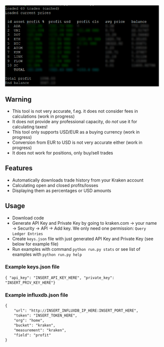 <p align="center">
<img align="center" src="preview.png">
</p>

## Warning
 - This tool is not very accurate, f.eg. it does not consider fees in calculations (work in progress)
 - It does not provide any professional capacity, do *not* use it for calculating taxes!
 - This tool only supports USD/EUR as a buying currency (work in progress)
 - Conversion from EUR to USD is not very accurate either (work in progress)
 - It does not work for positions, only buy/sell trades
  
## Features
 - Automatically downloads trade history from your Kraken account
 - Calculating open and closed profits/losses
 - Displaying them as percentages or USD amounts
  
## Usage
 - Download code
 - Generate API Key and Private Key by going to kraken.com -> your name -> Security -> API -> Add key. We only need one permission: `Query Ledger Entries`
 - Create `keys.json` file with just generated API Key and Private Key (see below for example file)
 - Run examples with command `python run.py stats` or see list of examples with `python run.py help`
  
### Example keys.json file
```
{ "api_key": "INSERT_API_KEY_HERE", "private_key": "INSERT_PRIV_KEY_HERE"}
```
  
### Example influxdb.json file
```
{
    "url": "http://INSERT_INFLUXDB_IP_HERE:INSERT_PORT_HERE", 
    "token": "INSERT_TOKEN_HERE",
    "org": "home",
    "bucket": "kraken",
    "measurement": "kraken",
    "field": "profit"
}
```